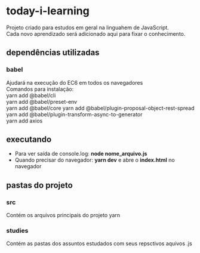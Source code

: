 # today-i-learning
Projeto criado para estudos em geral na linguahem de JavaScript.  
Cada novo aprendizado será adicionado aqui para fixar o conhecimento.  

## dependências utilizadas
### babel
Ajudará na execução do EC6 em todos os navegadores  
Comandos para instalação:  
yarn add @babel/cli  
yarn add @babel/preset-env  
yarn add @babel/core
yarn add @babel/plugin-proposal-object-rest-spread  
yarn add @babel/plugin-transform-async-to-generator  
yarn add axios

## executando
- Para ver saída de console.log: **node nome_arquivo.js**  
- Quando precisar do navegador: **yarn dev** e abre o **index.html** no navegador  

## pastas do projeto

### src
Contém os arquivos principais do projeto yarn  

### studies
Contém as pastas dos assuntos estudados com seus repsctivos aquivos .js  
